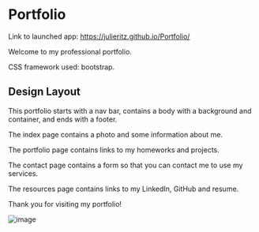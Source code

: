 # Portfolio

Link to launched app: https://julieritz.github.io/Portfolio/

Welcome to my professional portfolio.

CSS framework used: bootstrap.

## Design Layout
This portfolio starts with a nav bar, contains a body with a background and container, and ends with a footer.

The index page contains a photo and some information about me.

The portfolio page contains links to my homeworks and projects.

The contact page contains a form so that you can contact me to use my services.

The resources page contains links to my LinkedIn, GitHub and resume.

Thank you for visiting my portfolio!

![image](https://user-images.githubusercontent.com/60047114/80291407-162db500-8702-11ea-8467-4544274a1a6b.png)

